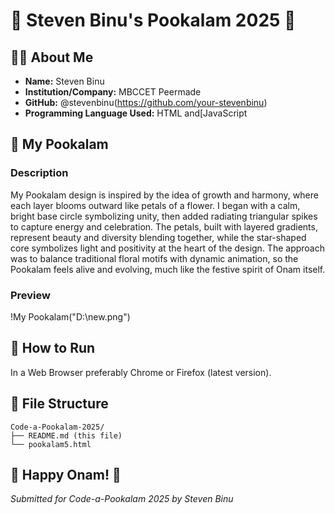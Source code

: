 # 🌸 Steven Binu's Pookalam 2025 🌸

## 👨‍💻 About Me
- **Name:** Steven Binu
- **Institution/Company:** MBCCET Peermade
- **GitHub:** @stevenbinu(https://github.com/your-stevenbinu)
- **Programming Language Used:** HTML and[JavaScript

## 🎨 My Pookalam

### Description
My Pookalam design is inspired by the idea of growth and harmony, where each layer blooms outward like petals of a flower. I began with a calm, bright base circle symbolizing unity, then added radiating triangular spikes to capture energy and celebration. The petals, built with layered gradients, represent beauty and diversity blending together, while the star-shaped core symbolizes light and positivity at the heart of the design. The approach was to balance traditional floral motifs with dynamic animation, so the Pookalam feels alive and evolving, much like the festive spirit of Onam itself.

### Preview
!My Pookalam("D:\new.png")
## 🚀 How to Run
In a Web Browser preferably Chrome or Firefox (latest version).


## 📁 File Structure
```
Code-a-Pookalam-2025/
├── README.md (this file)
└── pookalam5.html
```

## 🎊 Happy Onam! 🎊
*Submitted for Code-a-Pookalam 2025 by Steven Binu*
```
